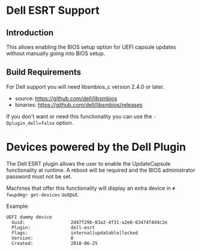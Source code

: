 Dell ESRT Support
=================

Introduction
------------

This allows enabling the BIOS setup option for UEFI capsule updates without
manually going into BIOS setup.

Build Requirements
------------------

For Dell support you will need libsmbios_c version 2.4.0 or later.

* source: https://github.com/dell/libsmbios
* binaries: https://github.com/dell/libsmbios/releases

If you don't want or need this functionality you can use the
`-Dplugin_dell=false` option.

# Devices powered by the Dell Plugin
The Dell ESRT plugin allows the user to enable the UpdateCapsule functionality
at runtime. A reboot will be required and the BIOS administrator password
must not be set.

Machines that offer this functionality will display an extra device in
```# fwupdmgr get-devices``` output.

Example:
```
UEFI dummy device
  Guid:                 2d47f29b-83a2-4f31-a2e8-63474f4d4c2e
  Plugin:               dell-esrt
  Flags:                internal|updatable|locked
  Version:              0
  Created:              2018-06-25
```
